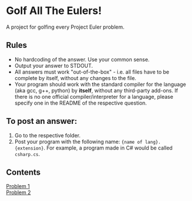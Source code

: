 # Golf All The Eulers!

A project for golfing every Project Euler problem.

## Rules

- No hardcoding of the answer. Use your common sense.
- Output your answer to STDOUT.
- All answers must work "out-of-the-box" - i.e. all files have to be complete by itself, without any changes to the file.
- Your program should work with the standard compiler for the language (aka gcc, g++, python) by **itself**, without any third-party add-ons. If there is no one official compiler/interpreter for a language, please specify one in the README of the respective question.

## To post an answer:

1. Go to the respective folder.
2. Post your program with the following name: `{name of lang}.{extension}`. For example, a program made in C# would be called `csharp.cs`.

## Contents

[Problem 1](0001)  
[Problem 2](0002)
